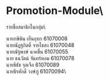 # Promotion-Module\

รายชื่อสมาชิกในกลุ่ม\

นายกษิติน เย็นอุทก  61070008 \
นายณัฏฐกิตติ์ จายไธสง  61070048 \
นายณัฐพงษ์ นาคชื่น  61070055 \
นาย ธนวัตน์ จันทร์หอม  61070078 \
นายธีธัช จุลเจือ  61070089\
นายธีรศักดิ์ วงษ์ภู่  61070094\
